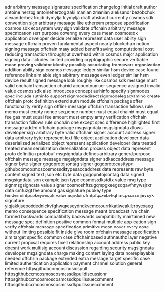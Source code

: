 adr arbitrary message signature specification changelog initial draft author antoine herzog antoineherzog zaki manian zmanian aleksandr bezobchuk alexanderbez frojdi dymylja fdymylja draft abstract currently cosmos sdk convention sign arbitrary message like ethereum propose specification cosmos sdk ecosystem way sign validate offchain arbitrary message specification serf purpose covering every case mean cosmossdk application developer decide serialize represent data user ability sign message offchain proven fundamental aspect nearly blockchain notion signing message offchain many added benefit saving computational cost reducing transaction throughput overhead within cosmos major application signing data includes limited providing cryptographic secure verifiable mean proving validator identity possibly associating framework organization addition ability sign cosmos message ledger similar hsm device case found reference link aim able sign arbitrary message even ledger similar hsm device result signed message look roughly like cosmos sdk message must valid onchain transaction chainid accountnumber sequence assigned invalid value cosmos sdk also introduces concept authinfo specify signmodes spec include authinfo support signmodedirect signmodelegacyamino create offchain proto definition extend auth module offchain package offer functionality verify sign offline message offchain transaction follows rule memo must empty nonce sequence number must equal chainid must equal fee gas must equal fee amount must empty array verification offchain transaction follows rule onchain one except spec difference highlighted first message added offchain package msgsigndata msgsigndata allows developer sign arbitrary byte valid offchain signer account address signer data arbitrary byte represent text file object application developer data deserialized serialized object represent application developer data treated treated mean serialization deserialization process object data represent proto definition protobuf msgsigndata defines arbitrary generalpurpose offchain message message msgsigndata signer sdkaccaddress message signer byte signer gogoprotojsontag signer gogoprotocasttype githubcomcosmoscosmossdktypesaccaddress data represents raw byte content signed text json etc byte data gogoprotojsontag data signed msgsigndata json example json type cosmossdkstdtx value msg type signmsgsigndata value signer cosmoshftzugqmpgxeegsqqavfhnywsjrxr data cmfuzgt fee amount gas signature pubkey type tendermintpubkeysecpk value aqndsirofmtpfqxxebvkqhmcpsqszmjevsyk signature yiqjakkjsepoddednlckvfghwqpeseydndkvcmceourrkkatlwcakilerbyexaeg memo consequence specification message meant broadcast live chain formed backwards compatibility backwards compatibility maintained new message spec definition positive common format multiple application sign verify offchain message specification primitive mean cover every case without limiting possible fit inside give room offchain message specification aim target specific common case offchainbased authnauthz layer negative current proposal requires fixed relationship account address public key doesnt work multisig account discussion regarding security msgsigndata developer msgsigndata charge making content laying data nonreplayable needed offchain package extended extra message target specific case limited authentication application payment channel solution general reference httpsgithubcomcosmosicspull httpsgithubcomcosmoscosmossdkpulldiscussionr httpsgithubcomcosmoscosmossdkpullissuecomment httpsgithubcomcosmoscosmossdkpullissuecomment